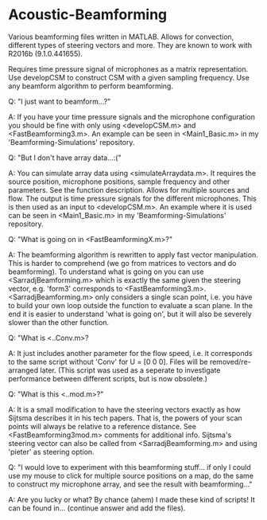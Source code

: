 # Acoustic-Beamforming
Various beamforming files written in MATLAB. Allows for convection, different types of steering vectors and more. They are known to work with R2016b (9.1.0.441655).

Requires time pressure signal of microphones as a matrix representation.
Use developCSM to construct CSM with a given sampling frequency.
Use any beamform algorithm to perform beamforming.

Q: "I just want to beamform...?"

A: If you have your time pressure signals and the microphone configuration you should be fine with only using <developCSM.m> and <FastBeamforming3.m>. An example can be seen in <Main1_Basic.m> in my 'Beamforming-Simulations' repository.

Q: "But I don't have array data...:("

A: You can simulate array data using <simulateArraydata.m>. It requires the source position, microphone positions, sample frequency and other parameters. See the function description. Allows for multiple sources and flow. The output is time pressure signals for the different microphones. This is then used as an input to <developCSM.m>. An example where it is used can be seen in <Main1_Basic.m> in my 'Beamforming-Simulations' repository.

Q: "What is going on in <FastBeamformingX.m>?"

A: The beamforming algorithm is rewritten to apply fast vector manipulation. This is harder to comprehend (we go from matrices to vectors and do beamforming). To understand what is going on you can use <SarradjBeamforming.m> which is exactly the same given the steering vector, e.g. 'form3' corresponds to <FastBeamforming3.m>. <SarradjBeamforming.m> only considers a single scan point, i.e. you have to build your own loop outside the function to evaluate a scan plane. In the end it is easier to understand 'what is going on', but it will also be severely slower than the other function.

Q: "What is <..Conv.m>?

A: It just includes another parameter for the flow speed, i.e. it corresponds to the same script without 'Conv' for U = [0 0 0]. Files will be removed/re-arranged later. (This script was used as a seperate to investigate performance between different scripts, but is now obsolete.)

Q: "What is this <..mod.m>?"

A: It is a small modification to have the steering vectors exactly as how Sijtsma describes it in his tech papers. That is, the powers of your scan points will always be relative to a reference distance. See <FastBeamforming3mod.m> comments for additional info. Sijtsma's steering vector can also be called from <SarradjBeamforming.m> and using 'pieter' as steering option.

Q: "I would love to experiment with this beamforming stuff... if only I could use my mouse to click for multiple source positions on a map, do the same to construct my microphone array, and see the result with beamforming..."

A: Are you lucky or what? By chance (ahem) I made these kind of scripts! It can be found in... (continue answer and add the files).
